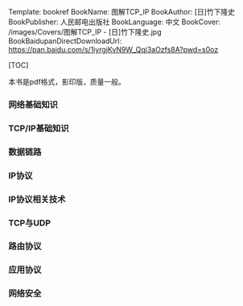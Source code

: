 Template: bookref
BookName: 图解TCP_IP
BookAuthor: [日]竹下隆史
BookPublisher: 人民邮电出版社
BookLanguage: 中文
BookCover: /images/Covers/图解TCP_IP - [日]竹下隆史.jpg
BookBaidupanDirectDownloadUrl: https://pan.baidu.com/s/1iyrgjKvN9W_Qqj3aOzfs8A?pwd=s0oz



[TOC]

本书是pdf格式，影印版，质量一般。


### 网络基础知识
### TCP/IP基础知识
### 数据链路
### IP协议
### IP协议相关技术
### TCP与UDP
### 路由协议
### 应用协议
### 网络安全

